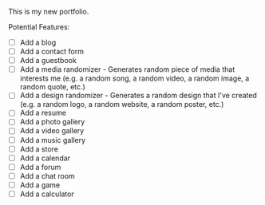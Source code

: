 This is my new portfolio.


Potential Features:
- [ ] Add a blog
- [ ] Add a contact form
- [ ] Add a guestbook
- [ ] Add a media randomizer - Generates random piece of media that interests me (e.g. a random song, a random video, a random image, a random quote, etc.)
- [ ] Add a design randomizer - Generates a random design that I've created (e.g. a random logo, a random website, a random poster, etc.)
- [ ] Add a resume
- [ ] Add a photo gallery
- [ ] Add a video gallery
- [ ] Add a music gallery
- [ ] Add a store
- [ ] Add a calendar
- [ ] Add a forum
- [ ] Add a chat room
- [ ] Add a game
- [ ] Add a calculator